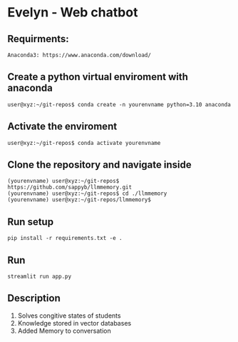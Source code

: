 # Evelyn - Web chatbot

## Requirments:
```shell
Anaconda3: https://www.anaconda.com/download/
```
## Create a python virtual enviroment with anaconda
```shell
user@xyz:~/git-repos$ conda create -n yourenvname python=3.10 anaconda
```
## Activate the enviroment
```shell
user@xyz:~/git-repos$ conda activate yourenvname
```
## Clone the repository and navigate inside
```shell
(yourenvname) user@xyz:~/git-repos$ https://github.com/sappyb/llmmemory.git
(yourenvname) user@xyz:~/git-repos$ cd ./llmmemory
(yourenvname) user@xyz:~/git-repos/llmmemory$ 
```
## Run setup
```shell
pip install -r requirements.txt -e .
```
## Run
```shell
streamlit run app.py
```

## Description

1. Solves congitive states of students
2. Knowledge stored in vector databases
3. Added Memory to conversation
